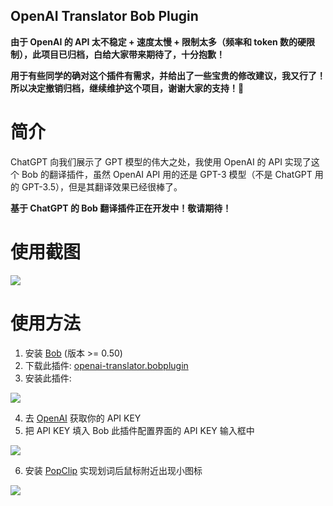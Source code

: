 OpenAI Translator Bob Plugin
----------------------------

**由于 OpenAI 的 API 太不稳定 + 速度太慢 + 限制太多（频率和 token 数的硬限制），此项目已归档，白给大家带来期待了，十分抱歉！**

**用于有些同学的确对这个插件有需求，并给出了一些宝贵的修改建议，我又行了！所以决定撤销归档，继续维护这个项目，谢谢大家的支持！🙏**

# 简介

ChatGPT 向我们展示了 GPT 模型的伟大之处，我使用 OpenAI 的 API 实现了这个 Bob 的翻译插件，虽然 OpenAI API 用的还是 GPT-3 模型（不是 ChatGPT 用的 GPT-3.5），但是其翻译效果已经很棒了。

**基于 ChatGPT 的 Bob 翻译插件正在开发中！敬请期待！**

# 使用截图

![](https://user-images.githubusercontent.com/1206493/219938216-078ff6f2-5ba8-4636-af94-63d36997894b.gif)

# 使用方法

1. 安装 [Bob](https://bobtranslate.com/guide/#%E5%AE%89%E8%A3%85) (版本 >= 0.50)
2. 下载此插件: [openai-translator.bobplugin](https://github.com/yetone/bob-plugin-openai-translator/releases)
3. 安装此插件:

![](https://user-images.githubusercontent.com/1206493/219937302-6be8d362-1520-4906-b8d6-284d01012837.gif)

4. 去 [OpenAI](https://platform.openai.com/account/api-keys) 获取你的 API KEY
5. 把 API KEY 填入 Bob 此插件配置界面的 API KEY
 输入框中

![](https://user-images.githubusercontent.com/1206493/219937398-8e5bb8d2-7dc8-404a-96e7-a937e08c939f.gif)

6. 安装 [PopClip](https://bobtranslate.com/guide/integration/popclip.html) 实现划词后鼠标附近出现小图标

![](https://user-images.githubusercontent.com/1206493/219933584-d0c2b6cf-8fa0-40a6-858f-8f4bf05f38ef.gif)
